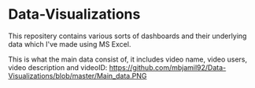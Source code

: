 # Data-Visualizations
This repositery contains various sorts of dashboards and their underlying data which I've made using MS Excel.

This is what the main data consist of, it includes video name, video users, video description and videoID:
https://github.com/mbjamil92/Data-Visualizations/blob/master/Main_data.PNG
